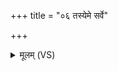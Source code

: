 +++
title = "०६ तस्येमे सर्वे"

+++
<details><summary>मूलम् (VS)</summary>

तस्ये॒मे सर्वे॑ या॒तव॒ उप॑ प्र॒शिष॑मासते ॥
</details>